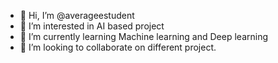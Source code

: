 - 👋 Hi, I’m @averageestudent
- 👀 I’m interested in AI based project
- 🌱 I’m currently learning Machine learning and Deep learning
- 💞️ I’m looking to collaborate on different project. 

<!---
averageestudent/averageestudent is a ✨ special ✨ repository because its `README.md` (this file) appears on your GitHub profile.
You can click the Preview link to take a look at your changes.
--->
